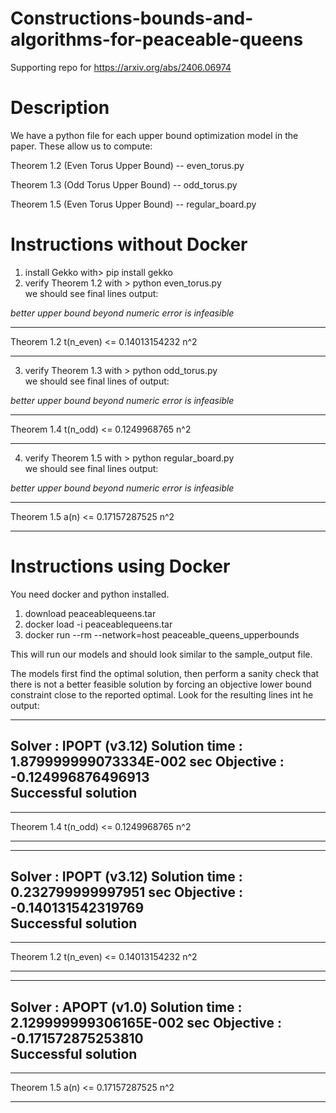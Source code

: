 # Constructions-bounds-and-algorithms-for-peaceable-queens
Supporting repo for https://arxiv.org/abs/2406.06974


# Description 
We have a python file for each upper bound optimization model in the paper. These allow us to compute: 

Theorem 1.2 (Even Torus Upper Bound) -- even_torus.py

Theorem 1.3 (Odd Torus Upper Bound) -- odd_torus.py

Theorem 1.5 (Even Torus Upper Bound) -- regular_board.py

# Instructions without Docker
1. install Gekko with> pip install gekko 
2. verify Theorem 1.2 with > python even_torus.py  
we should see final lines output:  

*better upper bound beyond numeric error is infeasible*  
*****
Theorem 1.2 t(n_even) <=  0.14013154232 n^2
*****

3. verify Theorem 1.3 with > python odd_torus.py  
we should see final lines of output:  

*better upper bound beyond numeric error is infeasible*  
*****
Theorem 1.4 t(n_odd) <=  0.1249968765 n^2
*****

4. verify Theorem 1.5 with > python regular_board.py  
we should see final lines output:

*better upper bound beyond numeric error is infeasible*
*****
Theorem 1.5 a(n) <=  0.17157287525 n^2
*****


# Instructions using Docker
You need docker and python installed.

1. download peaceablequeens.tar
2. docker load -i peaceablequeens.tar
3. docker run --rm --network=host peaceable_queens_upperbounds

This will run our models and should look similar to the sample_output file.

The models first find the optimal solution, then perform a sanity check that there is not a better feasible solution by forcing an objective lower bound constraint close to the reported optimal. Look for the resulting lines int he output:

---------------------------------------------------
 Solver         :  IPOPT (v3.12)
 Solution time  :   1.879999999073334E-002 sec
 Objective      :  -0.124996876496913     
 Successful solution
 ---------------------------------------------------
 
*****
Theorem 1.4 t(n_odd) <=  0.1249968765 n^2
*****

 
 
 ---------------------------------------------------
 Solver         :  IPOPT (v3.12)
 Solution time  :   0.232799999997951      sec
 Objective      :  -0.140131542319769     
 Successful solution
 ---------------------------------------------------
 
*****
Theorem 1.2 t(n_even) <=  0.14013154232 n^2
*****


---------------------------------------------------
 Solver         :  APOPT (v1.0)
 Solution time  :   2.129999999306165E-002 sec
 Objective      :  -0.171572875253810     
 Successful solution
 ---------------------------------------------------
 

*****
Theorem 1.5 a(n) <=  0.17157287525 n^2
*****
